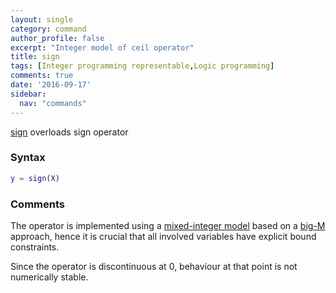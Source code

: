```yaml
---
layout: single
category: command
author_profile: false
excerpt: "Integer model of ceil operator"
title: sign
tags: [Integer programming representable,Logic programming]
comments: true
date: '2016-09-17'
sidebar:
  nav: "commands"
---
```


[sign](/command/sign) overloads sign operator

### Syntax

````matlab
y = sign(X)
````

### Comments

The operator is implemented using a [mixed-integer model](/tutorial/nonlinearoperatorsmixedinteger) based on a [big-M](/tutorial/bigmandconvexhulls) approach, hence it is crucial that all involved variables have explicit bound constraints.

Since the operator is discontinuous at $0$, behaviour at that point is not numerically stable.

